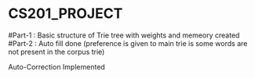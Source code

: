 # CS201_PROJECT

#Part-1 : Basic structure of Trie tree with weights and memeory created
#Part-2 : Auto fill done (preference is given to main trie is some words are not present in the corpus trie)

Auto-Correction Implemented
